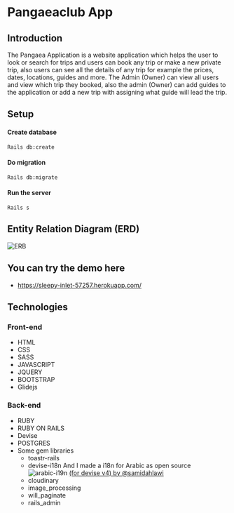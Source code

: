 # Pangaeaclub App

## Introduction
The Pangaea Application is a website application which helps the user to look or search for trips and users can book any trip or make a new private trip, also users can see all the details of any trip for example the prices, dates, locations, guides and more. The Admin (Owner) can view all users and view which trip they booked, also the admin (Owner) can add guides to the application or add a new trip with assigning what guide will lead the trip.




## Setup
#### Create database 
``` Rails db:create ```
#### Do migration
```Rails db:migrate ```
#### Run the server
``` Rails s ```

## Entity Relation Diagram (ERD)
![ERB](https://i.ibb.co/sH6pKmF/Screen-Shot-2020-08-24-at-5-50-34-PM.jpg)

## You can try the demo here 
- https://sleepy-inlet-57257.herokuapp.com/

## Technologies
### Front-end
- HTML
- CSS
- SASS
- JAVASCRIPT
- JQUERY
- BOOTSTRAP
- Glidejs

### Back-end
- RUBY
- RUBY ON RAILS
- Devise
- POSTGRES
- Some gem libraries 
  * toastr-rails
  * devise-i18n And I made a i18n for Arabic as open source 
  ![arabic-i19n](https://www.udrop.com/Asq/Screen_Shot_2020-08-24_at_6.06.41_PM.jpg)
  [(for devise v4) by @samidahlawi](https://gist.github.com/9fb0066418e10f0b10a7995fedc5a582) 
  * cloudinary
  * image_processing
  * will_paginate
  * rails_admin

